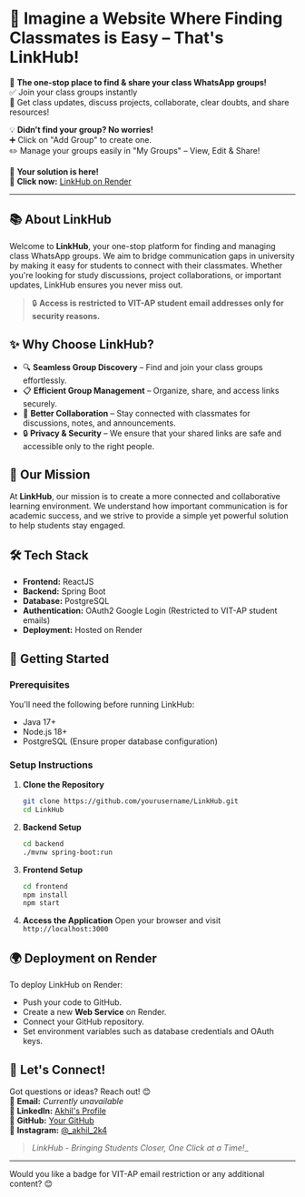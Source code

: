 
# 🤔 Imagine a Website Where Finding Classmates is Easy – That's LinkHub!

🔗 **The one-stop place to find & share your class WhatsApp groups!**  
✅ Join your class groups instantly  
📢 Get class updates, discuss projects, collaborate, clear doubts, and share resources!  

💡 **Didn’t find your group? No worries!**  
➕ Click on "Add Group" to create one.  
✏️ Manage your groups easily in "My Groups" – View, Edit & Share!  

🚀 **Your solution is here!**  
🔗 **Click now:** [LinkHub on Render](https://linkhub-back-ak.onrender.com/groups)  

---

## 📚 About LinkHub
Welcome to **LinkHub**, your one-stop platform for finding and managing class WhatsApp groups. We aim to bridge communication gaps in university by making it easy for students to connect with their classmates. Whether you're looking for study discussions, project collaborations, or important updates, LinkHub ensures you never miss out.  

> 🔒 **Access is restricted to VIT-AP student email addresses only for security reasons.**  

## ✨ Why Choose LinkHub?
- 🔍 **Seamless Group Discovery** – Find and join your class groups effortlessly.  
- 📋 **Efficient Group Management** – Organize, share, and access links securely.  
- 🤝 **Better Collaboration** – Stay connected with classmates for discussions, notes, and announcements.  
- 🔒 **Privacy & Security** – We ensure that your shared links are safe and accessible only to the right people.  

## 🎯 Our Mission
At **LinkHub**, our mission is to create a more connected and collaborative learning environment. We understand how important communication is for academic success, and we strive to provide a simple yet powerful solution to help students stay engaged.  

## 🛠️ Tech Stack
- **Frontend:** ReactJS  
- **Backend:** Spring Boot  
- **Database:** PostgreSQL  
- **Authentication:** OAuth2 Google Login (Restricted to VIT-AP student emails)  
- **Deployment:** Hosted on Render  

## 🚀 Getting Started
### Prerequisites
You'll need the following before running LinkHub:
- Java 17+  
- Node.js 18+  
- PostgreSQL (Ensure proper database configuration)  

### Setup Instructions
1. **Clone the Repository**
   ```bash
   git clone https://github.com/yourusername/LinkHub.git
   cd LinkHub
   ```

2. **Backend Setup**
   ```bash
   cd backend
   ./mvnw spring-boot:run
   ```

3. **Frontend Setup**
   ```bash
   cd frontend
   npm install
   npm start
   ```

4. **Access the Application**
   Open your browser and visit `http://localhost:3000`

## 🌍 Deployment on Render
To deploy LinkHub on Render:
- Push your code to GitHub.  
- Create a new **Web Service** on Render.  
- Connect your GitHub repository.  
- Set environment variables such as database credentials and OAuth keys.  

## 📧 Let's Connect!
Got questions or ideas? Reach out! 😊  
📩 **Email:** *Currently unavailable*  
💼 **LinkedIn:** [Akhil's Profile](https://www.linkedin.com/in/akhil-vulchi-4723132a6/)  
🐙 **GitHub:** [Your GitHub](https://github.com/AKHIL-8055)  
📸 **Instagram:** [@_akhil_2k4](https://www.instagram.com/_akhil_2k4/)  

> _LinkHub - Bringing Students Closer, One Click at a Time!__

---

Would you like a badge for VIT-AP email restriction or any additional content? 😊
